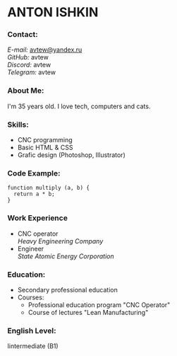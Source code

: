 # ANTON ISHKIN

### Contact:
*E-mail:* avtew@yandex.ru  
*GitHub:* avtew  
*Discord:* avtew  
*Telegram:* avtew

### About Me:
I'm 35 years old. I love tech, computers and cats.

### Skills:
* CNC programming
* Basic HTML & CSS 
* Grafic design (Photoshop, Illustrator)

### Code Example:
```
function multiply (a, b) {
  return a * b;
}
```
### Work Experience
* CNC operator  
*Heavy Engineering Company*
* Engineer  
*State Atomic Energy Corporation*

### Education:
* Secondary professional education  
* Courses:
    * Professional education program "CNC Operator"
    * Course of lectures "Lean Manufacturing"
    
### English Level:
Iintermediate (B1)  
